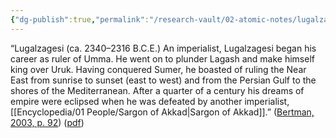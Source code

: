 ```yaml
---
{"dg-publish":true,"permalink":"/research-vault/02-atomic-notes/lugalzagesi-boasted-of-ruling-an-area-from-the-persian-gulf-to-the-mediterranean/"}
---
```


“Lugalzagesi (ca. 2340–2316 B.C.E.) An imperialist, Lugalzagesi began his career as ruler of Umma. He went on to plunder Lagash and make himself king over Uruk. Having conquered Sumer, he boasted of ruling the Near East from sunrise to sunset (east to west) and from the Persian Gulf to the shores of the Mediterranean. After a quarter of a century his dreams of empire were eclipsed when he was defeated by another imperialist, [[Encyclopedia/01 People/Sargon of Akkad\|Sargon of Akkad]].” ([Bertman, 2003, p. 92](zotero://select/library/items/YPMHZBXL)) ([pdf](zotero://open-pdf/library/items/X3CHJ4P3?page=105&annotation=YJ97V8WG))